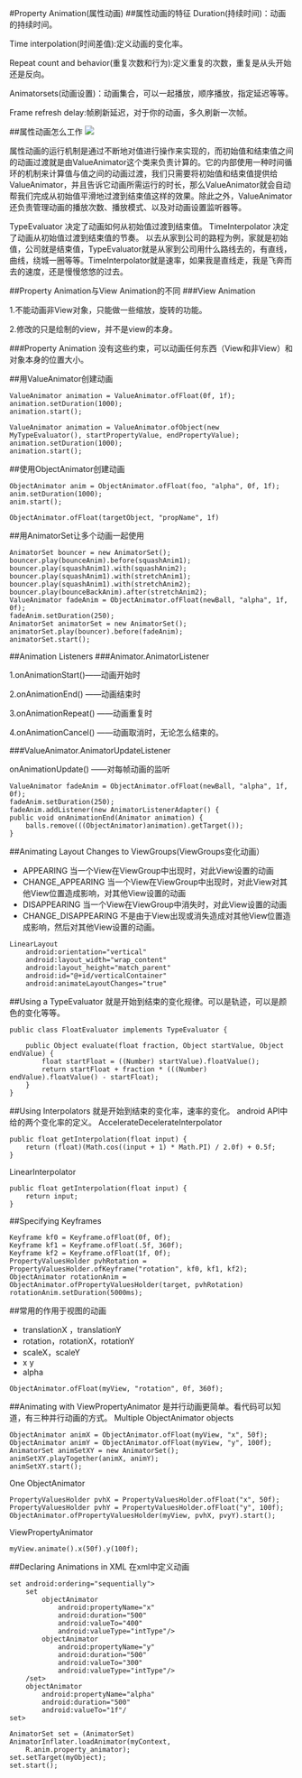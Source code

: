 #Property Animation(属性动画)
##属性动画的特征
Duration(持续时间)：动画的持续时间。

Time interpolation(时间差值):定义动画的变化率。

Repeat count and behavior(重复次数和行为):定义重复的次数，重复是从头开始还是反向。

Animatorsets(动画设置)：动画集合，可以一起播放，顺序播放，指定延迟等等。

Frame refresh delay:帧刷新延迟，对于你的动画，多久刷新一次帧。

##属性动画怎么工作
![](https://developer.android.com/images/animation/valueanimator.png)

属性动画的运行机制是通过不断地对值进行操作来实现的，而初始值和结束值之间的动画过渡就是由ValueAnimator这个类来负责计算的。它的内部使用一种时间循环的机制来计算值与值之间的动画过渡，我们只需要将初始值和结束值提供给ValueAnimator，并且告诉它动画所需运行的时长，那么ValueAnimator就会自动帮我们完成从初始值平滑地过渡到结束值这样的效果。除此之外，ValueAnimator还负责管理动画的播放次数、播放模式、以及对动画设置监听器等。

TypeEvaluator 决定了动画如何从初始值过渡到结束值。
TimeInterpolator 决定了动画从初始值过渡到结束值的节奏。
以去从家到公司的路程为例，家就是初始值，公司就是结束值，TypeEvaluator就是从家到公司用什么路线去的，有直线，曲线，绕城一圈等等。TimeInterpolator就是速率，如果我是直线走，我是飞奔而去的速度，还是慢慢悠悠的过去。


##Property Animation与View Animation的不同
###View Animation

1.不能动画非View对象，只能做一些缩放，旋转的功能。

2.修改的只是绘制的view，并不是view的本身。

###Property Animation
没有这些约束，可以动画任何东西（View和非View）和对象本身的位置大小。


##用ValueAnimator创建动画
<pre><code>ValueAnimator animation = ValueAnimator.ofFloat(0f, 1f);
animation.setDuration(1000);
animation.start();</code></pre>

<pre><code>ValueAnimator animation = ValueAnimator.ofObject(new MyTypeEvaluator(), startPropertyValue, endPropertyValue);
animation.setDuration(1000);
animation.start();</code></pre>

##使用ObjectAnimator创建动画
<pre><code>ObjectAnimator anim = ObjectAnimator.ofFloat(foo, "alpha", 0f, 1f);
anim.setDuration(1000);
anim.start();</code></pre>

<pre><code>ObjectAnimator.ofFloat(targetObject, "propName", 1f)</code></pre>

##用AnimatorSet让多个动画一起使用
<pre><code>AnimatorSet bouncer = new AnimatorSet();
bouncer.play(bounceAnim).before(squashAnim1);
bouncer.play(squashAnim1).with(squashAnim2);
bouncer.play(squashAnim1).with(stretchAnim1);
bouncer.play(squashAnim1).with(stretchAnim2);
bouncer.play(bounceBackAnim).after(stretchAnim2);
ValueAnimator fadeAnim = ObjectAnimator.ofFloat(newBall, "alpha", 1f, 0f);
fadeAnim.setDuration(250);
AnimatorSet animatorSet = new AnimatorSet();
animatorSet.play(bouncer).before(fadeAnim);
animatorSet.start();</code></pre>


##Animation Listeners
###Animator.AnimatorListener

1.onAnimationStart()——动画开始时

2.onAnimationEnd() ——动画结束时

3.onAnimationRepeat() ——动画重复时

4.onAnimationCancel() ——动画取消时，无论怎么结束的。

###ValueAnimator.AnimatorUpdateListener

onAnimationUpdate() ——对每帧动画的监听

<pre><code>ValueAnimator fadeAnim = ObjectAnimator.ofFloat(newBall, "alpha", 1f, 0f);
fadeAnim.setDuration(250);
fadeAnim.addListener(new AnimatorListenerAdapter() {
public void onAnimationEnd(Animator animation) {
    balls.remove(((ObjectAnimator)animation).getTarget());
}</code></pre>


##Animating Layout Changes to ViewGroups(ViewGroups变化动画）
- APPEARING 当一个View在ViewGroup中出现时，对此View设置的动画
- CHANGE_APPEARING 当一个View在ViewGroup中出现时，对此View对其他View位置造成影响，对其他View设置的动画
- DISAPPEARING 当一个View在ViewGroup中消失时，对此View设置的动画
- CHANGE_DISAPPEARING  不是由于View出现或消失造成对其他View位置造成影响，然后对其他View设置的动画。
<pre><code>LinearLayout
    android:orientation="vertical"
    android:layout_width="wrap_content"
    android:layout_height="match_parent"
    android:id="@+id/verticalContainer"
    android:animateLayoutChanges="true" 
</code></pre>

##Using a TypeEvaluator
就是开始到结束的变化规律。可以是轨迹，可以是颜色的变化等等。
<pre><code>public class FloatEvaluator implements TypeEvaluator {

    public Object evaluate(float fraction, Object startValue, Object endValue) {
        float startFloat = ((Number) startValue).floatValue();
        return startFloat + fraction * (((Number) endValue).floatValue() - startFloat);
    }
}</code></pre>


##Using Interpolators
就是开始到结束的变化率，速率的变化。
android API中给的两个变化率的定义。
AccelerateDecelerateInterpolator
<pre><code>public float getInterpolation(float input) {
    return (float)(Math.cos((input + 1) * Math.PI) / 2.0f) + 0.5f;
}</code></pre>
LinearInterpolator
<pre><code>public float getInterpolation(float input) {
    return input;
}</code></pre>


##Specifying Keyframes
<pre><code>Keyframe kf0 = Keyframe.ofFloat(0f, 0f);
Keyframe kf1 = Keyframe.ofFloat(.5f, 360f);
Keyframe kf2 = Keyframe.ofFloat(1f, 0f);
PropertyValuesHolder pvhRotation = PropertyValuesHolder.ofKeyframe("rotation", kf0, kf1, kf2);
ObjectAnimator rotationAnim = ObjectAnimator.ofPropertyValuesHolder(target, pvhRotation)
rotationAnim.setDuration(5000ms);</code></pre>

##常用的作用于视图的动画
- translationX ，translationY
- rotation，rotationX，rotationY
- scaleX，scaleY
- x y
- alpha

`ObjectAnimator.ofFloat(myView, "rotation", 0f, 360f);`

##Animating with ViewPropertyAnimator
是并行动画更简单。看代码可以知道，有三种并行动画的方式。
Multiple ObjectAnimator objects
<pre><code>ObjectAnimator animX = ObjectAnimator.ofFloat(myView, "x", 50f);
ObjectAnimator animY = ObjectAnimator.ofFloat(myView, "y", 100f);
AnimatorSet animSetXY = new AnimatorSet();
animSetXY.playTogether(animX, animY);
animSetXY.start();</code></pre>
One ObjectAnimator
<pre><code>PropertyValuesHolder pvhX = PropertyValuesHolder.ofFloat("x", 50f);
PropertyValuesHolder pvhY = PropertyValuesHolder.ofFloat("y", 100f);
ObjectAnimator.ofPropertyValuesHolder(myView, pvhX, pvyY).start();</code></pre>
ViewPropertyAnimator
<pre><code>myView.animate().x(50f).y(100f);</code></pre>

##Declaring Animations in XML
在xml中定义动画
<pre><code>set android:ordering="sequentially">
    set
        objectAnimator
            android:propertyName="x"
            android:duration="500"
            android:valueTo="400"
            android:valueType="intType"/>
        objectAnimator
            android:propertyName="y"
            android:duration="500"
            android:valueTo="300"
            android:valueType="intType"/>
    /set>
    objectAnimator
        android:propertyName="alpha"
        android:duration="500"
        android:valueTo="1f"/
set></code></pre>

<pre><code>AnimatorSet set = (AnimatorSet) AnimatorInflater.loadAnimator(myContext,
    R.anim.property_animator);
set.setTarget(myObject);
set.start();</code></pre>


